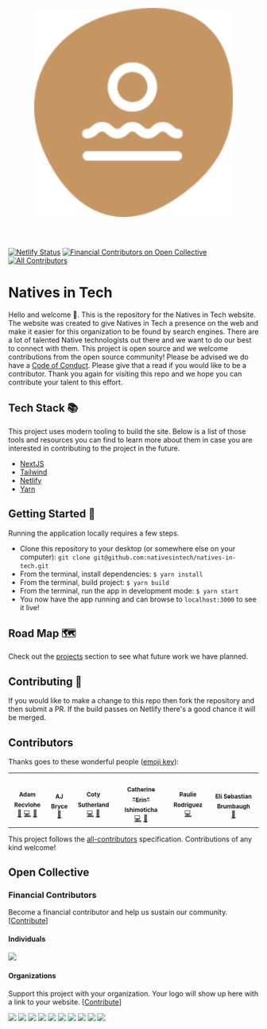 <p align="center">
  <img align="center" src="./public/assets/natives_in_tech.svg" width="400px;"/>
</p>
<br />
<br />

[![Netlify Status](https://api.netlify.com/api/v1/badges/a2eead8b-3d03-4de5-b744-299149b6de59/deploy-status)](https://app.netlify.com/sites/natives-in-tech/deploys)
[![Financial Contributors on Open Collective](https://opencollective.com/natives-in-tech/all/badge.svg?label=financial+contributors)](https://opencollective.com/natives-in-tech) [![All Contributors](https://img.shields.io/badge/all_contributors-5-orange.svg?style=flat-square)](#contributors)

# Natives in Tech

Hello and welcome 👋. This is the repository for the Natives in Tech website. The website was created to give Natives in Tech a presence on the web and make it easier for this organization to be found by search engines. There are a lot of talented Native technologists out there and we want to do our best to connect with them. This project is open source and we welcome contributions from the open source community! Please be advised we do have a [Code of Conduct](./CODE_OF_CONDUCT.md). Please give that a read if you would like to be a contributor. Thank you again for visiting this repo and we hope you can contribute your talent to this effort.

## Tech Stack 📚

This project uses modern tooling to build the site. Below is a list of those tools and resources you can find to learn more about them in case you are interested in contributing to the project in the future.

- [NextJS](https://nextjs.org/)
- [Tailwind](https://tailwindcss.com/)
- [Netlify](https://www.netlify.com/)
- [Yarn](https://yarnpkg.com/)

## Getting Started 🚀

Running the application locally requires a few steps.

- Clone this repository to your desktop (or somewhere else on your computer): `git clone git@github.com:nativesintech/natives-in-tech.git`
- From the terminal, install dependencies: `$ yarn install`
- From the terminal, build project: `$ yarn build`
- From the terminal, run the app in development mode: `$ yarn start`
- You now have the app running and can browse to `localhost:3000` to see it live!

## Road Map 🗺

Check out the [projects](https://github.com/nativesintech/nativesintech.org/projects) section to see what future work we have planned.

## Contributing 📝

If you would like to make a change to this repo then fork the repository and then submit a PR. If the build passes on Netlify there's a good chance it will be merged.

## Contributors

Thanks goes to these wonderful people ([emoji key](https://github.com/all-contributors/all-contributors#emoji-key)):

<!-- ALL-CONTRIBUTORS-LIST:START - Do not remove or modify this section -->
<!-- prettier-ignore-start -->
<!-- markdownlint-disable -->
<table>
  <tr>
    <td align="center"><a href="https://arecvlohe.github.io/simple-portfolio/"><img src="https://avatars3.githubusercontent.com/u/9747933?v=4" width="100px;" alt=""/><br /><sub><b>Adam Recvlohe</b></sub></a><br /><a href="#design-arecvlohe" title="Design">🎨</a> <a href="https://github.com/nativesintech/nativesintech.org/commits?author=arecvlohe" title="Code">💻</a> <a href="https://github.com/nativesintech/nativesintech.org/commits?author=arecvlohe" title="Documentation">📖</a></td>
    <td align="center"><a href="https://github.com/AlanaKaimi"><img src="https://avatars2.githubusercontent.com/u/46729511?v=4" width="100px;" alt=""/><br /><sub><b>AJ Bryce</b></sub></a><br /><a href="https://github.com/nativesintech/nativesintech.org/issues?q=author%3AAlanaKaimi" title="Bug reports">🐛</a></td>
    <td align="center"><a href="https://github.com/csutherl"><img src="https://avatars2.githubusercontent.com/u/2897567?v=4" width="100px;" alt=""/><br /><sub><b>Coty Sutherland</b></sub></a><br /><a href="https://github.com/nativesintech/nativesintech.org/commits?author=csutherl" title="Code">💻</a> <a href="https://github.com/nativesintech/nativesintech.org/commits?author=csutherl" title="Documentation">📖</a></td>
    <td align="center"><a href="http://yes.erin.codes"><img src="https://avatars3.githubusercontent.com/u/467627?v=4" width="100px;" alt=""/><br /><sub><b>Catherine "Erin" Ishimoticha</b></sub></a><br /><a href="https://github.com/nativesintech/nativesintech.org/commits?author=erinishimoticha" title="Code">💻</a> <a href="https://github.com/nativesintech/nativesintech.org/commits?author=erinishimoticha" title="Documentation">📖</a></td>
    <td align="center"><a href="https://paulierodriguez.dev/"><img src="https://avatars1.githubusercontent.com/u/43390616?v=4" width="100px;" alt=""/><br /><sub><b>Paulie Rodriguez</b></sub></a><br /><a href="https://github.com/nativesintech/nativesintech.org/commits?author=jorgebustamante" title="Code">💻</a></td>
    <td align="center"><a href="http://www.elibrumbaugh.com"><img src="https://avatars1.githubusercontent.com/u/2042462?v=4" width="100px;" alt=""/><br /><sub><b>Eli Sebastian Brumbaugh</b></sub></a><br /><a href="#design-elibrumbaugh" title="Design">🎨</a></td>
  </tr>
</table>

<!-- markdownlint-enable -->
<!-- prettier-ignore-end -->

<!-- ALL-CONTRIBUTORS-LIST:END -->

This project follows the [all-contributors](https://github.com/all-contributors/all-contributors) specification. Contributions of any kind welcome!

## Open Collective

### Financial Contributors

Become a financial contributor and help us sustain our community. [[Contribute](https://opencollective.com/natives-in-tech/contribute)]

#### Individuals

<a href="https://opencollective.com/natives-in-tech"><img src="https://opencollective.com/natives-in-tech/individuals.svg?width=890"></a>

#### Organizations

Support this project with your organization. Your logo will show up here with a link to your website. [[Contribute](https://opencollective.com/natives-in-tech/contribute)]

<a href="https://opencollective.com/natives-in-tech/organization/0/website"><img src="https://opencollective.com/natives-in-tech/organization/0/avatar.svg"></a>
<a href="https://opencollective.com/natives-in-tech/organization/1/website"><img src="https://opencollective.com/natives-in-tech/organization/1/avatar.svg"></a>
<a href="https://opencollective.com/natives-in-tech/organization/2/website"><img src="https://opencollective.com/natives-in-tech/organization/2/avatar.svg"></a>
<a href="https://opencollective.com/natives-in-tech/organization/3/website"><img src="https://opencollective.com/natives-in-tech/organization/3/avatar.svg"></a>
<a href="https://opencollective.com/natives-in-tech/organization/4/website"><img src="https://opencollective.com/natives-in-tech/organization/4/avatar.svg"></a>
<a href="https://opencollective.com/natives-in-tech/organization/5/website"><img src="https://opencollective.com/natives-in-tech/organization/5/avatar.svg"></a>
<a href="https://opencollective.com/natives-in-tech/organization/6/website"><img src="https://opencollective.com/natives-in-tech/organization/6/avatar.svg"></a>
<a href="https://opencollective.com/natives-in-tech/organization/7/website"><img src="https://opencollective.com/natives-in-tech/organization/7/avatar.svg"></a>
<a href="https://opencollective.com/natives-in-tech/organization/8/website"><img src="https://opencollective.com/natives-in-tech/organization/8/avatar.svg"></a>
<a href="https://opencollective.com/natives-in-tech/organization/9/website"><img src="https://opencollective.com/natives-in-tech/organization/9/avatar.svg"></a>
